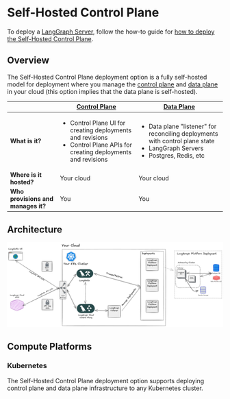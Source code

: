 # Self-Hosted Control Plane

To deploy a [LangGraph Server](../concepts/langgraph_server.md), follow the how-to guide for [how to deploy the Self-Hosted Control Plane](../cloud/deployment/self_hosted_control_plane.md).

## Overview

The Self-Hosted Control Plane deployment option is a fully self-hosted model for deployment where you manage the [control plane](./langgraph_control_plane.md) and [data plane](./langgraph_data_plane.md) in your cloud (this option implies that the data plane is self-hosted).

|                   | [Control Plane](../concepts/langgraph_control_plane.md) | [Data Plane](../concepts/langgraph_data_plane.md) |
|-------------------|-------------------|------------|
| **What is it?** | <ul><li>Control Plane UI for creating deployments and revisions</li><li>Control Plane APIs for creating deployments and revisions</li></ul> | <ul><li>Data plane "listener" for reconciling deployments with control plane state</li><li>LangGraph Servers</li><li>Postgres, Redis, etc</li></ul> |
| **Where is it hosted?** | Your cloud | Your cloud |
| **Who provisions and manages it?** | You | You |

## Architecture

![Self-Hosted Control Plane Architecture](./img/self_hosted_control_plane_architecture.png)

## Compute Platforms

### Kubernetes

The Self-Hosted Control Plane deployment option supports deploying control plane and data plane infrastructure to any Kubernetes cluster.
